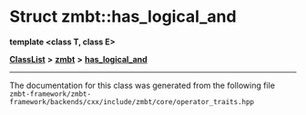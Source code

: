 

# Struct zmbt::has\_logical\_and

**template &lt;class T, class E&gt;**



[**ClassList**](annotated.md) **>** [**zmbt**](namespacezmbt.md) **>** [**has\_logical\_and**](structzmbt_1_1has__logical__and.md)







































































------------------------------
The documentation for this class was generated from the following file `zmbt-framework/zmbt-framework/backends/cxx/include/zmbt/core/operator_traits.hpp`

